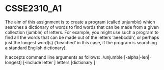 # CSSE2310_A1

The aim of this assignment is to create a program (called unjumble) which searches a dictionary of words to find words that can be made
from a given collection (jumble) of letters. For example, you might use such a program to find all the words
that can be made out of the letters ‘aeebcddh’, or perhaps just the longest word(s) (‘beached’ in this case, if
the program is searching a standard English dictionary). 

it accepts command line arguments as follows: ./unjumble [-alpha|-len|-longest] [-include letter ] letters [dictionary ] 
